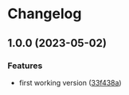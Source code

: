 # Changelog

## 1.0.0 (2023-05-02)


### Features

* first working version ([33f438a](https://github.com/graasp/graasp-app-starter-ts-vite/commit/33f438aa5b03b0e67cfa4584e6c8ae99e102b614))
